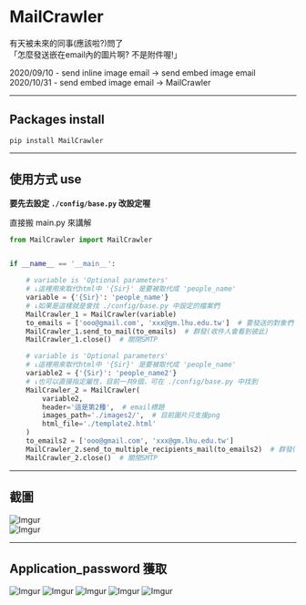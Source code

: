 # MailCrawler
有天被未來的同事(應該啦?)問了    
「怎麼發送嵌在email內的圖片啊? 不是附件喔!」    

2020/09/10 - send inline image email -> send embed image email    
2020/10/31 - send embed image email -> MailCrawler     

-----

## Packages install

```allowEmpty
pip install MailCrawler
```

-----

## 使用方式 use

**要先去設定 `./config/base.py` 改設定喔**    

直接搬 main.py 來講解    
```python
from MailCrawler import MailCrawler


if __name__ == '__main__':

    # variable is 'Optional parameters'
    # ↓這裡用來取代html中 '{Sir}' 是要被取代成 'people_name'
    variable = {'{Sir}': 'people_name'}
    # ↓如果是這樣就是會找 ./config/base.py 中設定的檔案們
    MailCrawler_1 = MailCrawler(variable)
    to_emails = ['ooo@gmail.com', 'xxx@gm.lhu.edu.tw']  # 要發送的對象們
    MailCrawler_1.send_to_mail(to_emails)  # 群發(收件人會看到彼此)
    MailCrawler_1.close()  # 關閉SMTP

    # variable is 'Optional parameters'
    # ↓這裡用來取代html中 '{Sir}' 是要被取代成 'people_name'
    variable2 = {'{Sir}': 'people_name2'}
    # ↓也可以直接指定屬性，目前一共9個，可在 ./config/base.py 中找到
    MailCrawler_2 = MailCrawler(
        variable2,
        header='這是第2種',  # email標題
        images_path='./images2/',  # 目前圖片只支援png
        html_file='./template2.html'
    )
    to_emails2 = ['ooo@gmail.com', 'xxx@gm.lhu.edu.tw']
    MailCrawler_2.send_to_multiple_recipients_mail(to_emails2)  # 群發(但彼此看不到)
    MailCrawler_2.close()  # 關閉SMTP
```

-----

## 截圖

![Imgur](https://imgur.com/dmQ9pA7.png)    
![Imgur](https://imgur.com/Rm6mFnc.png)

-----

## Application_password 獲取

![Imgur](https://imgur.com/YKOUQ2O.png)
![Imgur](https://imgur.com/MIuQEqd.png)
![Imgur](https://imgur.com/TKlwqr5.png)
![Imgur](https://imgur.com/dQIp02W.png)
![Imgur](https://imgur.com/YBVtsBc.png)
